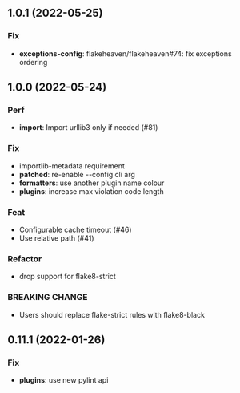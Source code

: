 ## 1.0.1 (2022-05-25)

### Fix

- **exceptions-config**: flakeheaven/flakeheaven#74: fix exceptions ordering

## 1.0.0 (2022-05-24)

### Perf

- **import**: Import urllib3 only if needed (#81)

### Fix

- importlib-metadata requirement
- **patched**: re-enable --config cli arg
- **formatters**: use another plugin name colour
- **plugins**: increase max violation code length

### Feat

- Configurable cache timeout (#46)
- Use relative path (#41)

### Refactor

- drop support for flake8-strict

### BREAKING CHANGE

- Users should replace flake-strict rules with flake8-black

## 0.11.1 (2022-01-26)

### Fix

- **plugins**: use new pylint api
